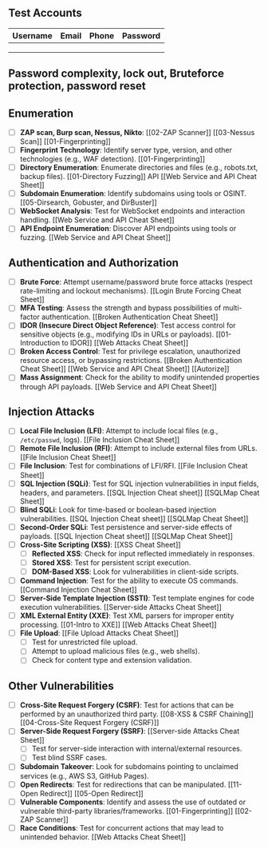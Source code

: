 ## Test Accounts

| **Username** | **Email** | **Phone** | **Password** |
| ------------ | --------- | --------- | ------------ |
|              |           |           |              |
|              |           |           |              |
|              |           |           |              |
**Password complexity, lock out, Bruteforce protection, password reset**
- 
## Enumeration
- [ ] **ZAP scan, Burp scan, Nessus, Nikto**: [[02-ZAP Scanner]] [[03-Nessus Scan]] [[01-Fingerprinting]]
- [ ] **Fingerprint Technology**: Identify server type, version, and other technologies (e.g., WAF detection). [[01-Fingerprinting]]
- [ ] **Directory Enumeration**: Enumerate directories and files (e.g., robots.txt, backup files). [[01-Directory Fuzzing]] API [[Web Service and API Cheat Sheet]]
- [ ] **Subdomain Enumeration**: Identify subdomains using tools or OSINT. [[05-Dirsearch, Gobuster, and DirBuster]]
- [ ] **WebSocket Analysis**: Test for WebSocket endpoints and interaction handling. [[Web Service and API Cheat Sheet]]
- [ ] **API Endpoint Enumeration**: Discover API endpoints using tools or fuzzing. [[Web Service and API Cheat Sheet]]

## Authentication and Authorization
- [ ] **Brute Force**: Attempt username/password brute force attacks (respect rate-limiting and lockout mechanisms). [[Login Brute Forcing Cheat Sheet]]
- [ ] **MFA Testing**: Assess the strength and bypass possibilities of multi-factor authentication. [[Broken Authentication Cheat Sheet]]
- [ ] **IDOR (Insecure Direct Object Reference)**: Test access control for sensitive objects (e.g., modifying IDs in URLs or payloads). [[01-Introduction to IDOR]] [[Web Attacks Cheat Sheet]]
- [ ] **Broken Access Control**: Test for privilege escalation, unauthorized resource access, or bypassing restrictions. [[Broken Authentication Cheat Sheet]] [[Web Service and API Cheat Sheet]] [[Autorize]]
- [ ] **Mass Assignment**: Check for the ability to modify unintended properties through API payloads. [[Web Service and API Cheat Sheet]]

## Injection Attacks
- [ ] **Local File Inclusion (LFI)**: Attempt to include local files (e.g., `/etc/passwd`, logs). [[File Inclusion Cheat Sheet]]
- [ ] **Remote File Inclusion (RFI)**: Attempt to include external files from URLs. [[File Inclusion Cheat Sheet]]
- [ ] **File Inclusion**: Test for combinations of LFI/RFI. [[File Inclusion Cheat Sheet]]
- [ ] **SQL Injection (SQLi)**: Test for SQL injection vulnerabilities in input fields, headers, and parameters. [[SQL Injection Cheat sheet]] [[SQLMap Cheat Sheet]]
- [ ] **Blind SQLi**: Look for time-based or boolean-based injection vulnerabilities.  [[SQL Injection Cheat sheet]] [[SQLMap Cheat Sheet]]
- [ ] **Second-Order SQLi**: Test persistence and server-side effects of payloads. [[SQL Injection Cheat sheet]] [[SQLMap Cheat Sheet]]
- [ ] **Cross-Site Scripting (XSS)**: [[XSS Cheat Sheet]]
  - [ ] **Reflected XSS**: Check for input reflected immediately in responses.
  - [ ] **Stored XSS**: Test for persistent script execution.
  - [ ] **DOM-Based XSS**: Look for vulnerabilities in client-side scripts.
- [ ] **Command Injection**: Test for the ability to execute OS commands. [[Command Injection Cheat Sheet]]
- [ ] **Server-Side Template Injection (SSTI)**: Test template engines for code execution vulnerabilities. [[Server-side Attacks Cheat Sheet]]
- [ ] **XML External Entity (XXE)**: Test XML parsers for improper entity processing. [[01-Intro to XXE]] [[Web Attacks Cheat Sheet]]
- [ ] **File Upload**: [[File Upload Attacks Cheat Sheet]]
  - [ ] Test for unrestricted file upload.
  - [ ] Attempt to upload malicious files (e.g., web shells).
  - [ ] Check for content type and extension validation.

## Other Vulnerabilities
- [ ] **Cross-Site Request Forgery (CSRF)**: Test for actions that can be performed by an unauthorized third party. [[08-XSS & CSRF Chaining]] [[04-Cross-Site Request Forgery (CSRF)]]
- [ ] **Server-Side Request Forgery (SSRF)**: [[Server-side Attacks Cheat Sheet]]
  - [ ] Test for server-side interaction with internal/external resources.
  - [ ] Test blind SSRF cases.
- [ ] **Subdomain Takeover**: Look for subdomains pointing to unclaimed services (e.g., AWS S3, GitHub Pages).
- [ ] **Open Redirects**: Test for redirections that can be manipulated. [[11-Open Redirect]] [[05-Open Redirect]]
- [ ] **Vulnerable Components**: Identify and assess the use of outdated or vulnerable third-party libraries/frameworks. [[01-Fingerprinting]] [[02-ZAP Scanner]]
- [ ] **Race Conditions**: Test for concurrent actions that may lead to unintended behavior. [[Web Attacks Cheat Sheet]]
